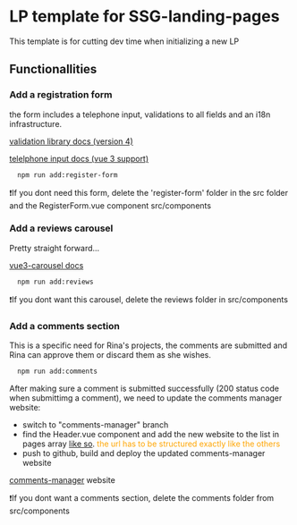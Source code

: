 
# LP template for SSG-landing-pages

This template is for cutting dev time when initializing a new LP

## Functionallities

### Add a registration form

the form includes a telephone input, validations to all fields and an i18n infrastructure.

[validation library docs (version 4)](https://vee-validate.logaretm.com/v4/)

[telelphone input docs (vue 3 support)](https://vue-tel-input.iamstevendao.com/documentation/next.html)

```bash
  npm run add:register-form
```
❗️If you dont need this form, delete the 'register-form' folder in the src folder and the RegisterForm.vue component src/components

### Add a reviews carousel

Pretty straight forward...

[vue3-carousel docs](https://ismail9k.github.io/vue3-carousel/)

```bash
  npm run add:reviews
```

❗️If you dont want this carousel, delete the reviews folder in src/components

### Add a comments section

This is a specific need for Rina's projects, the comments are submitted and Rina can approve them or discard them as she wishes.

```bash
  npm run add:comments
```

After making sure a comment is submitted successfully (200 status code when submittimg a comment), we need to update the comments manager website:
- switch to "comments-manager" branch
- find the Header.vue component and add the new website to the list in pages array [like so](https://imgur.com/ziKrd4q).
<span style="color:orange">the url has to be structured exactly like the others</span>
- push to github, build and deploy the updated comments-manager website

 [comments-manager](https://comments-admin.crtmadness.online/) website


❗️If you dont want a comments section, delete the comments folder from src/components